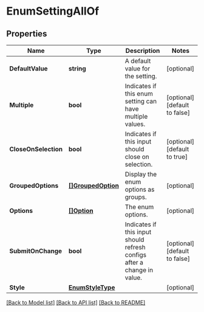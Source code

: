 # EnumSettingAllOf

## Properties

Name | Type | Description | Notes
------------ | ------------- | ------------- | -------------
**DefaultValue** | **string** | A default value for the setting. | [optional] 
**Multiple** | **bool** | Indicates if this enum setting can have multiple values. | [optional] [default to false]
**CloseOnSelection** | **bool** | Indicates if this input should close on selection. | [optional] [default to true]
**GroupedOptions** | [**[]GroupedOption**](GroupedOption.md) | Display the enum options as groups. | [optional] 
**Options** | [**[]Option**](Option.md) | The enum options. | [optional] 
**SubmitOnChange** | **bool** | Indicates if this input should refresh configs after a change in value. | [optional] [default to false]
**Style** | [**EnumStyleType**](EnumStyleType.md) |  | [optional] 

[[Back to Model list]](../README.md#documentation-for-models) [[Back to API list]](../README.md#documentation-for-api-endpoints) [[Back to README]](../README.md)


